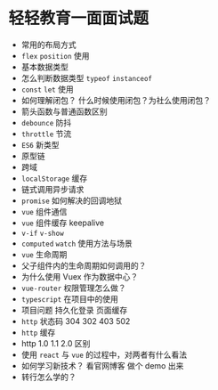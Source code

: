 # 轻轻教育一面面试题

- 常用的布局方式
- `flex` `position` 使用
- 基本数据类型
- 怎么判断数据类型 `typeof` `instanceof`
- `const` `let` 使用
- 如何理解闭包？ 什么时候使用闭包？为社么使用闭包？
- 箭头函数与普通函数区别
- `debounce` 防抖
- `throttle` 节流
- `ES6` 新类型
- 原型链
- 跨域
- `localStorage` 缓存
- 链式调用异步请求
- `promise` 如何解决的回调地狱
- `vue` 组件通信
- `vue` 组件缓存 keepalive
- `v-if` `v-show`
- `computed` `watch` 使用方法与场景
- `vue` 生命周期
- 父子组件内的生命周期如何调用的？
- 为什么使用 Vuex 作为数据中心？
- `vue-router` 权限管理怎么做？
- `typescript` 在项目中的使用
- 项目问题 持久化登录 页面缓存
- `http` 状态码 304 302 403 502
- `http` 缓存
- http 1.0 1.1 2.0 区别
- 使用 `react` 与 `vue` 的过程中，对两者有什么看法
- 如何学习新技术？ 看官网博客 做个 demo 出来
- 转行怎么学的？
